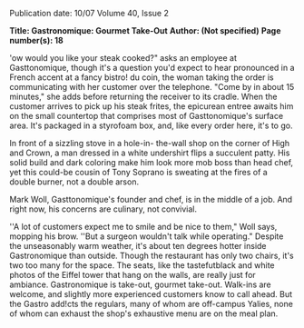 Publication date: 10/07
Volume 40, Issue 2

**Title: Gastronomique: Gourmet Take-Out**
**Author:  (Not specified)**
**Page number(s): 18**

'ow would you like your steak 
cooked?" asks an employee at 
Gasttonomique, 
though 
it's a question you'd expect to hear 
pronounced in a French accent at a fancy 
bistro! du coin, the woman taking the order is 
communicating with her customer over the 
telephone. "Come by in about 15 minutes," 
she adds before returning the receiver 
to its cradle. When the customer arrives 
to pick up his steak frites, the epicurean 
entree awaits him on the small countertop 
that comprises most of Gasttonomique's 
surface area. It's packaged in a styrofoam 
box, and, like every order here, it's to go. 

In front of a sizzling stove in a hole-in-
the-wall shop on the corner of High and 
Crown, a man dressed in a white undershirt 
flips a succulent patty. His solid build and 
dark coloring make him look more mob 
boss than head chef, yet this could-be 
cousin of Tony Soprano is sweating at 
the fires of a double burner, not a double 
arson. 

Mark 
Woll, 
Gasttonomique's 
founder and chef, is in the middle of a job. 
And right now, his concerns are culinary, 
not convivial. 

''A lot of customers expect me to smile 
and be nice to them," Woll says, mopping 
his brow. ''But a surgeon wouldn't talk 
while operating." Despite the unseasonably 
warm weather, it's about ten degrees 
hotter inside Gastronomique than outside. 
Though the restaurant has only two chairs, 
it's two too many for the space. The seats, 
like the tastefutblack and white photos of 
the Eiffel tower that hang on the walls, are 
really just for ambiance. Gastronomique is 
take-out, gourmet take-out. Walk-ins are 
welcome, and slightly more experienced 
customers know to call ahead. But the 
Gastro add!cts 
the regulars, many of 
whom are off-campus Yalies, none of 
whom can exhaust the shop's exhaustive 
menu 
are on the meal plan.